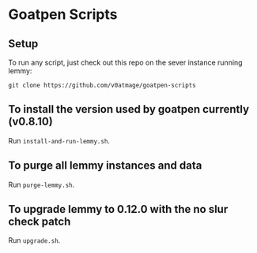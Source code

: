 # Goatpen Scripts

## Setup

To run any script, just check out this repo on the sever instance running lemmy:

`git clone https://github.com/v0atmage/goatpen-scripts`

## To install the version used by goatpen currently (v0.8.10)

Run `install-and-run-lemmy.sh`.

## To purge all lemmy instances and data

Run `purge-lemmy.sh`.

## To upgrade lemmy to 0.12.0 with the no slur check patch

Run `upgrade.sh`.
